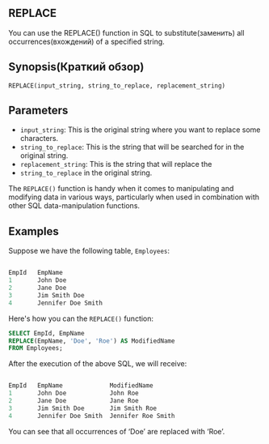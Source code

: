 ## REPLACE

You can use the REPLACE() function in SQL to substitute(заменить) all occurrences(вхождений) of a specified string.

## Synopsis(Краткий обзор)

`REPLACE(input_string, string_to_replace, replacement_string)`

## Parameters

* `input_string`: This is the original string where you want to replace some characters.
* `string_to_replace`: This is the string that will be searched for in the original string.
* `replacement_string`: This is the string that will replace the 
* `string_to_replace` in the original string.

The `REPLACE()` function is handy when it comes to manipulating and modifying data in various ways, particularly when used in combination with other SQL data-manipulation functions.

## Examples

Suppose we have the following table, `Employees`:

```SQL

EmpId	EmpName
1	    John Doe
2	    Jane Doe
3	    Jim Smith Doe
4	    Jennifer Doe Smith
```

Here's how you can the `REPLACE()` function:

```SQL
SELECT EmpId, EmpName
REPLACE(EmpName, 'Doe', 'Roe') AS ModifiedName
FROM Employees;
```

After the execution of the above SQL, we will receive:

```SQL

EmpId	EmpName	            ModifiedName
1	    John Doe	        John Roe
2	    Jane Doe	        Jane Roe
3	    Jim Smith Doe	    Jim Smith Roe
4	    Jennifer Doe Smith	Jennifer Roe Smith
```

You can see that all occurrences of ‘Doe’ are replaced with ‘Roe’.